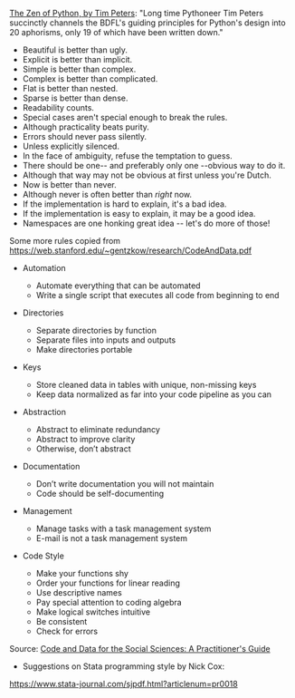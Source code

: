 [The Zen of Python, by Tim Peters](https://www.python.org/dev/peps/pep-0020/): "Long time Pythoneer Tim Peters succinctly channels the BDFL's guiding principles for Python's design into 20 aphorisms, only 19 of which have been written down."

* Beautiful is better than ugly.
* Explicit is better than implicit.
* Simple is better than complex.
* Complex is better than complicated.
* Flat is better than nested.
* Sparse is better than dense.
* Readability counts.
* Special cases aren't special enough to break the rules.
* Although practicality beats purity.
* Errors should never pass silently.
* Unless explicitly silenced.
* In the face of ambiguity, refuse the temptation to guess.
* There should be one-- and preferably only one --obvious way to do it.
* Although that way may not be obvious at first unless you're Dutch.
* Now is better than never.
* Although never is often better than *right* now.
* If the implementation is hard to explain, it's a bad idea.
* If the implementation is easy to explain, it may be a good idea.
* Namespaces are one honking great idea -- let's do more of those!

Some more rules copied from https://web.stanford.edu/~gentzkow/research/CodeAndData.pdf

* Automation
  - Automate everything that can be automated
  - Write a single script that executes all code from beginning to end

* Directories
  - Separate directories by function
  - Separate files into inputs and outputs
  - Make directories portable

* Keys
  - Store cleaned data in tables with unique, non-missing keys
  - Keep data normalized as far into your code pipeline as you can

* Abstraction
  - Abstract to eliminate redundancy
  - Abstract to improve clarity
  - Otherwise, don’t abstract

* Documentation 
  - Don’t write documentation you will not maintain
  - Code should be self-documenting

* Management
  - Manage tasks with a task management system
  - E-mail is not a task management system

* Code Style
  - Make your functions shy
  - Order your functions for linear reading
  - Use descriptive names
  - Pay special attention to coding algebra
  - Make logical switches intuitive
  - Be consistent
  - Check for errors

Source: [Code and Data for the Social Sciences: A Practitioner's Guide](https://web.stanford.edu/~gentzkow/research/CodeAndData.pdf)

* Suggestions on Stata programming style by Nick Cox:

https://www.stata-journal.com/sjpdf.html?articlenum=pr0018